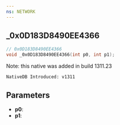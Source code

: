 ```yaml
---
ns: NETWORK
---
```

## _0x0D183D8490EE4366

```c
// 0x0D183D8490EE4366
void _0x0D183D8490EE4366(int p0, int p1);
```

Note: this native was added in build 1311.23

```
NativeDB Introduced: v1311
```

## Parameters
* **p0**:
* **p1**:
